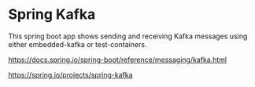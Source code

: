 # Spring Kafka

This spring boot app shows sending and receiving Kafka messages using either embedded-kafka or test-containers.

https://docs.spring.io/spring-boot/reference/messaging/kafka.html

https://spring.io/projects/spring-kafka